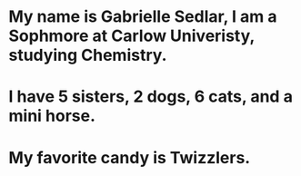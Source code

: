 # My name is Gabrielle Sedlar, I am a Sophmore at Carlow Univeristy, studying Chemistry.
# I have 5 sisters, 2 dogs, 6 cats, and a mini horse.
# My favorite candy is Twizzlers.
